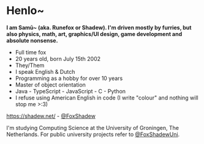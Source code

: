 # Henlo~

**I am Samū~ (aka. Runefox or Shadew). I'm driven mostly by furries, but also physics, math, art, graphics/UI design, game development and absolute nonsense.**

- Full time fox
- 20 years old, born July 15th 2002
- They/Them
- I speak English & Dutch
- Programming as a hobby for over 10 years
- Master of object orientation
- Java - TypeScript - JavaScript - C - Python
- I refuse using American English in code (I write "colour" and nothing will stop me >:3)

https://shadew.net/ - [@FoxShadew](https://twitter.com/FoxShadew)

I'm studying Computing Science at the University of Groningen, The Netherlands. For public university projects refer to [@FoxShadewUni](https://github.com/FoxShadewUni).

